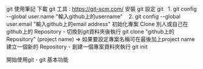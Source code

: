git 使用筆記
下載 git 工具 : https://git-scm.com/
安裝 git 
設定 git
    1. git config --global user.name "輸入github上的username"
    2. git config --global user.email "輸入github上的email address"
初始化專案
Clone 別人或自己在github上的 Repository - 切換到git資料夾後執行 git clone "github上的 Repository" (project name) => 如果要設定專案名稱可在最後加上project name
建立一個新的 Repository - 創建一個專案資料夾執行 git init

開始使用git - git 基本功能
